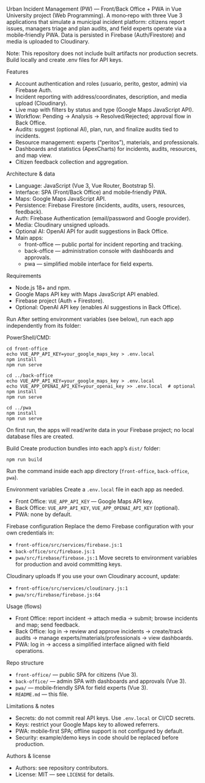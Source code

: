 Urban Incident Management (PW) — Front/Back Office + PWA in Vue
University project (Web Programming). A mono‑repo with three Vue 3 applications that simulate a municipal incident platform: citizens report issues, managers triage and plan audits, and field experts operate via a mobile‑friendly PWA. Data is persisted in Firebase (Auth/Firestore) and media is uploaded to Cloudinary.

Note: This repository does not include built artifacts nor production secrets. Build locally and create .env files for API keys.

Features
- Account authentication and roles (usuario, perito, gestor, admin) via Firebase Auth.
- Incident reporting with address/coordinates, description, and media upload (Cloudinary).
- Live map with filters by status and type (Google Maps JavaScript API).
- Workflow: Pending → Analysis → Resolved/Rejected; approval flow in Back Office.
- Audits: suggest (optional AI), plan, run, and finalize audits tied to incidents.
- Resource management: experts (“peritos”), materials, and professionals.
- Dashboards and statistics (ApexCharts) for incidents, audits, resources, and map view.
- Citizen feedback collection and aggregation.

Architecture & data
- Language: JavaScript (Vue 3, Vue Router, Bootstrap 5).
- Interface: SPA (Front/Back Office) and mobile‑friendly PWA.
- Maps: Google Maps JavaScript API.
- Persistence: Firebase Firestore (incidents, audits, users, resources, feedback).
- Auth: Firebase Authentication (email/password and Google provider).
- Media: Cloudinary unsigned uploads.
- Optional AI: OpenAI API for audit suggestions in Back Office.
- Main apps:
  - front-office — public portal for incident reporting and tracking.
  - back-office — administration console with dashboards and approvals.
  - pwa — simplified mobile interface for field experts.

Requirements
- Node.js 18+ and npm.
- Google Maps API key with Maps JavaScript API enabled.
- Firebase project (Auth + Firestore).
- Optional: OpenAI API key (enables AI suggestions in Back Office).

Run
After setting environment variables (see below), run each app independently from its folder:

PowerShell/CMD:
```
cd front-office
echo VUE_APP_API_KEY=your_google_maps_key > .env.local
npm install
npm run serve

cd ../back-office
echo VUE_APP_API_KEY=your_google_maps_key > .env.local
echo VUE_APP_OPENAI_API_KEY=your_openai_key >> .env.local  # optional
npm install
npm run serve

cd ../pwa
npm install
npm run serve
```
On first run, the apps will read/write data in your Firebase project; no local database files are created.

Build
Create production bundles into each app’s `dist/` folder:
```
npm run build
```
Run the command inside each app directory (`front-office`, `back-office`, `pwa`).

Environment variables
Create a `.env.local` file in each app as needed.
- Front Office: `VUE_APP_API_KEY` — Google Maps API key.
- Back Office: `VUE_APP_API_KEY`, `VUE_APP_OPENAI_API_KEY` (optional).
- PWA: none by default.

Firebase configuration
Replace the demo Firebase configuration with your own credentials in:
- `front-office/src/services/firebase.js:1`
- `back-office/src/firebase.js:1`
- `pwa/src/firebase/firebase.js:1`
Move secrets to environment variables for production and avoid committing keys.

Cloudinary uploads
If you use your own Cloudinary account, update:
- `front-office/src/services/cloudinary.js:1`
- `pwa/src/firebase/firebase.js:64`

Usage (flows)
- Front Office: report incident → attach media → submit; browse incidents and map; send feedback.
- Back Office: log in → review and approve incidents → create/track audits → manage experts/materials/professionals → view dashboards.
- PWA: log in → access a simplified interface aligned with field operations.

Repo structure
- `front-office/` — public SPA for citizens (Vue 3).
- `back-office/` — admin SPA with dashboards and approvals (Vue 3).
- `pwa/` — mobile‑friendly SPA for field experts (Vue 3).
- `README.md` — this file.

Limitations & notes
- Secrets: do not commit real API keys. Use `.env.local` or CI/CD secrets.
- Keys: restrict your Google Maps key to allowed referrers.
- PWA: mobile‑first SPA; offline support is not configured by default.
- Security: example/demo keys in code should be replaced before production.

Authors & license
- Authors: see repository contributors.
- License: MIT — see `LICENSE` for details.
